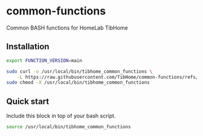 # common-functions
Common BASH functions for HomeLab TibHome

## Installation

```bash
export FUNCTION_VERSION=main

sudo curl -o /usr/local/bin/tibhome_common_functions \
    -L https://raw.githubusercontent.com/TibHome/common-functions/refs/heads/${FUNCTION_VERSION}/tibhome_functions.sh
sudo chmod -X /usr/local/bin/tibhome_common_functions
```

## Quick start

Include this block in top of your bash script.
```bash
source /usr/local/bin/tibhome_common_functions
```